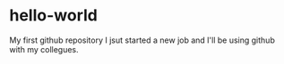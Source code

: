 # hello-world
My first github repository
I jsut started a new job and I'll be using github with my collegues. 
